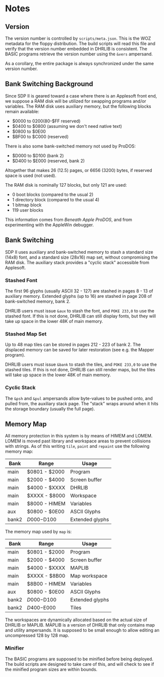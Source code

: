 # Notes

## Version

The version number is controlled by `scripts/meta.json`.  This is the WOZ metadata for the floppy distribution.  The build scripts will read this file and verify that the version number embedded in DHRLIB is consistent.  The BASIC programs retrieve the version number using the `&vers` ampersand.

As a corollary, the entire package is always synchronized under the same version number.

## Bank Switching Background

Since SDP II is geared toward a case where there is an Applesoft front end, we suppose a RAM disk will be utilized for swapping programs and/or variables. The RAM disk uses auxiliary memory, but the following blocks remain available:

* $0000 to $0200 ($80-$FF reserved)
* $0400 to $0800 (assuming we don't need native text)
* $0800 to $0E00
* $BF00 to $C000 (reserved)

There is also some bank-switched memory not used by ProDOS:

* $D000 to $D100 (bank 2)
* $D400 to $E000 (reserved, bank 2)

Altogether that makes 26 (12.5) pages, or 6656 (3200) bytes, if reserved space is used (not used).

The RAM disk is nominally 127 blocks, but only 121 are used:

* 0 boot blocks (compared to the usual 2)
* 1 directory block (compared to the usual 4)
* 1 bitmap block
* 119 user blocks

This information comes from *Beneath Apple ProDOS*, and from experimenting with the AppleWin debugger.

## Bank Switching

SDP II uses auxiliary and bank-switched memory to stash a standard size (14x8) font, and a standard size (28x16) map set, without compromising the RAM disk.  The auxiliary stack provides a "cyclic stack" accessible from Applesoft.

### Stashed Font

The first 96 glyphs (usually ASCII 32 - 127) are stashed in pages 8 - 13 of auxiliary memory.  Extended glyphs (up to 16) are stashed in page 208 of bank-switched memory, bank 2.

DHRLIB users must issue `&aux` to stash the font, and `POKE 233,0` to use the stashed font.  If this is not done, DHRLIB can still display fonts, but they will take up space in the lower 48K of main memory.

### Stashed Map Set

Up to 48 map tiles can be stored in pages 212 - 223 of bank 2.  The displaced memory can be saved for later restoration (see e.g. the Mapper program).

DHRLIB users must issue `&bank` to stash the tiles, and `POKE 233,0` to use the stashed tiles.  If this is not done, DHRLIB can still render maps, but the tiles will take up space in the lower 48K of main memory.

### Cyclic Stack

The `&psh` and `&pul` ampersands allow byte-values to be pushed onto, and pulled from, the auxiliary stack page.  The "stack" wraps around when it hits the storage boundary (usually the full page).

## Memory Map

All memory protection in this system is by means of HIMEM and LOMEM.  LOMEM is moved past library and workspace areas to prevent collisions with strings.  As of this writing `tile`, `paint` and `repaint` use the following memory map:

Bank | Range | Usage
-----|------|------
main | $0801 - $2000 | Program
main | $2000 - $4000 | Screen buffer
main | $4000 - $XXXX | DHRLIB
main | $XXXX - $8000 | Workspace
main | $8000 - HIMEM | Variables
aux | $0800 - $0E00 | ASCII Glyphs
bank2 | $D000-$D100 | Extended glyphs

The memory map used by `map` is:

Bank | Range | Usage
-----|------|------
main | $0801 - $2000 | Program
main | $2000 - $4000 | Screen buffer
main | $4000 - $XXXX | MAPLIB
main | $XXXX - $8B00 | Map workspace
main | $8B00 - HIMEM | Variables
aux | $0800 - $0E00 | ASCII Glyphs
bank2 | $D000-$D100 | Extended glyphs
bank2 | $D400-$E000 | Tiles 

The workspaces are dynamically allocated based on the actual size of DHRLIB or MAPLIB.  MAPLIB is a version of DHRLIB that only contains map and utility ampersands.  It is supposed to be small enough to allow editing an uncompressed 128 by 128 map.

### Minifier

The BASIC programs are supposed to be minified before being deployed.  The build scripts are designed to take care of this, and will check to see if the minified program sizes are within bounds.